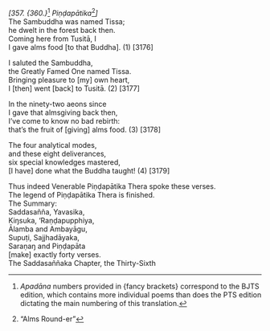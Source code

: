 *\[357. {360.}*[^1] *Piṇḍapātika*[^2]*\]*  
The Sambuddha was named Tissa;  
he dwelt in the forest back then.  
Coming here from Tusitā, I  
I gave alms food \[to that Buddha\]. (1) \[3176\]

I saluted the Sambuddha,  
the Greatly Famed One named Tissa.  
Bringing pleasure to \[my\] own heart,  
I \[then\] went \[back\] to Tusitā. (2) \[3177\]

In the ninety-two aeons since  
I gave that almsgiving back then,  
I’ve come to know no bad rebirth:  
that’s the fruit of \[giving\] alms food. (3) \[3178\]

The four analytical modes,  
and these eight deliverances,  
six special knowledges mastered,  
\[I have\] done what the Buddha taught! (4) \[3179\]

Thus indeed Venerable Piṇḍapātika Thera spoke these verses.  
The legend of Piṇḍapātika Thera is finished.  
The Summary:  
Saddasañña, Yavasika,  
Kiŋsuka, ‘Raṇḍapupphiya,  
Ālamba and Ambayāgu,  
Supuṭi, Sajjhadāyaka,  
Saraṇaŋ and Piṇḍapāta  
\[make\] exactly forty verses.  
The Saddasaññaka Chapter, the Thirty-Sixth  
[^1]: *Apadāna* numbers provided in {fancy brackets} correspond to the
    BJTS edition, which contains more individual poems than does the PTS
    edition dictating the main numbering of this translation.  
[^2]: “Alms Round-er”
